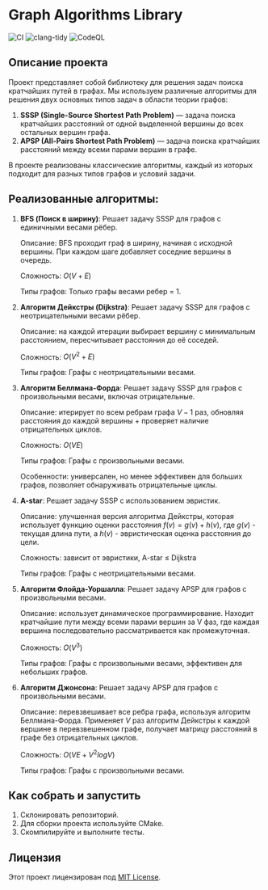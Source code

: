 # Graph Algorithms Library

![CI](https://github.com/B-E-D-A/SD-hw/actions/workflows/ci.yml/badge.svg)
![clang-tidy](https://img.shields.io/badge/linter-clang--tidy-green)
![CodeQL](https://github.com/B-E-D-A/SD-hw/workflows/CodeQL/badge.svg)

## Описание проекта

Проект представляет собой библиотеку для решения задач поиска кратчайших путей в графах. Мы используем различные алгоритмы для решения двух основных типов задач в области теории графов:

1. **SSSP (Single-Source Shortest Path Problem)** — задача поиска кратчайших расстояний от одной выделенной вершины до всех остальных вершин графа.
2. **APSP (All-Pairs Shortest Path Problem)** — задача поиска кратчайших расстояний между всеми парами вершин в графе.

В проекте реализованы классические алгоритмы, каждый из которых подходит для разных типов графов и условий задачи.

## Реализованные алгоритмы:

1. **BFS (Поиск в ширину)**: Решает задачу SSSP для графов с единичными весами рёбер.

   Описание: BFS проходит граф в ширину, начиная с исходной вершины. При каждом шаге добавляет соседние вершины в очередь.

   Сложность: $O(V+E)$

   Типы графов: Только графы весами ребер = 1.

2. **Алгоритм Дейкстры (Dijkstra)**: Решает задачу SSSP для графов с неотрицательными весами рёбер.

   Описание: на каждой итерации выбирает вершину с минимальным расстоянием, пересчитывает расстояния до её соседей.

   Сложность: $O(V^2 + E)$

   Типы графов: Графы с неотрицательными весами.

3. **Алгоритм Беллмана-Форда**: Решает задачу SSSP для графов с произвольными весами, включая отрицательные.

   Описание: итерирует по всем ребрам графа  $V-1$ раз, обновляя расстояния до каждой вершины + проверяет наличие отрицательных циклов.

   Сложность: $O(VE)$

   Типы графов: Графы с произвольными весами.

   Особенности: универсален, но менее эффективен для больших графов, позволяет обнаруживать отрицательные циклы.

4. **A-star**: Решает задачу SSSP с использованием эвристик.

   Описание: улучшенная версия алгоритма Дейкстры, которая использует функцию оценки расстояния $f(v)=g(v)+h(v)$, где $g(v)$ - текущая длина пути, а $h(v)$ - эвристическая оценка расстояния до цели.

   Сложность: зависит от эвристики, A-star $\leq$ Dijkstra

   Типы графов: Графы с неотрицательными весами.

5. **Алгоритм Флойда-Уоршалла**: Решает задачу APSP для графов с произвольными весами.

   Описание: использует динамическое программирование. Находит кратчайшие пути между всеми парами вершин за V фаз, где каждая вершина последовательно рассматривается как промежуточная.

   Сложность: $O(V^3)$

   Типы графов: Графы с произвольными весами, эффективен для небольших графов.

6. **Алгоритм Джонсона**: Решает задачу APSP для графов с произвольными весами.

   Описание: перевзвешивает все ребра графа, используя алгоритм Беллмана-Форда. Применяет $V$ раз алгоритм Дейкстры к каждой вершине в перевзвешенном графе, получает матрицу расстояний в графе без отрицательных циклов.

   Сложность: $O(VE + V^2logV)$

   Типы графов: Графы с произвольными весами.

## Как собрать и запустить

1. Склонировать репозиторий.
2. Для сборки проекта используйте CMake.
3. Скомпилируйте и выполните тесты.

## Лицензия

Этот проект лицензирован под [MIT License](LICENSE).
